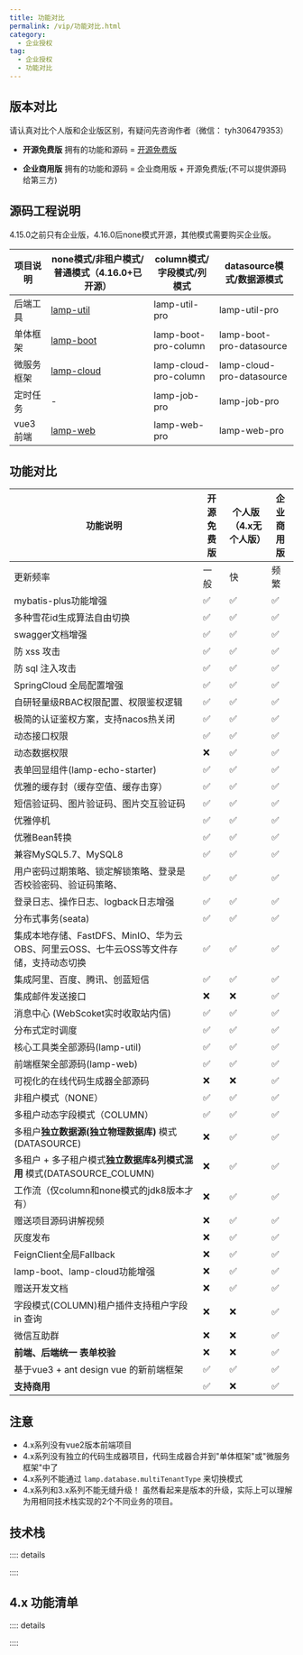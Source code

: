 ```yaml
---
title: 功能对比
permalink: /vip/功能对比.html
category:
  - 企业授权
tag:
  - 企业授权
  - 功能对比
---
```


## 版本对比

请认真对比个人版和企业版区别，有疑问先咨询作者（微信： tyh306479353）

- **开源免费版** 拥有的功能和源码 = [开源免费版](https://github.com/zuihou)

- **企业商用版** 拥有的功能和源码 = 企业商用版 + 开源免费版;(不可以提供源码给第三方)

## 源码工程说明

4.15.0之前只有企业版，4.16.0后none模式开源，其他模式需要购买企业版。

| 项目说明   | none模式/非租户模式/普通模式（4.16.0+已开源）                | column模式/字段模式/列模式 | datasource模式/数据源模式 |
| ---------- | ------------------------------------------------------------ | -------------------------- | ------------------------- |
| 后端工具   | [lamp-util](https://gitee.com/zuihou111/lamp-util/blob/4.x_java17) | lamp-util-pro              | lamp-util-pro             |
| 单体框架   | [lamp-boot](https://gitee.com/zuihou111/lamp-boot/blob/4.x_java17) | lamp-boot-pro-column       | lamp-boot-pro-datasource  |
| 微服务框架 | [lamp-cloud](https://gitee.com/dromara/lamp-cloud/blob/4.x_java17) | lamp-cloud-pro-column      | lamp-cloud-pro-datasource |
| 定时任务   | -                                                            | lamp-job-pro               | lamp-job-pro              |
| vue3前端   | [lamp-web](https://gitee.com/zuihou111/lamp-web/blob/4.x_java17) | lamp-web-pro               | lamp-web-pro              |



## 功能对比

| 功能说明                                                                   | 开源免费版 | 个人版<br/>（4.x无个人版） | 企业商用版 |
|------------------------------------------------------------------------|-------|----------------|-------|
| 更新频率                                                                   | 一般   | 快              | 频繁  |
| mybatis-plus功能增强                                                       | ✅     | ✅              | ✅     |
| 多种雪花id生成算法自由切换                                                         | ✅     | ✅              | ✅     |
| swagger文档增强                                                            | ✅     | ✅              | ✅     |
| 防 xss 攻击                                                               | ✅     | ✅              | ✅     |
| 防 sql  注入攻击                                                            | ✅     | ✅              | ✅     |
| SpringCloud 全局配置增强                                                     | ✅     | ✅              | ✅     |
| 自研轻量级RBAC权限配置、权限鉴权逻辑                                                   | ✅     | ✅              | ✅     |
| 极简的认证鉴权方案，支持nacos热关闭                                                   | ✅     | ✅              | ✅     |
| 动态接口权限                                                                 | ✅     | ✅              | ✅     |
| 动态数据权限                                                                 | ❌     | ✅              | ✅     |
| 表单回显组件(lamp-echo-starter)                                              | ✅     | ✅              | ✅     |
| 优雅的缓存封（缓存空值、缓存击穿）                                                      | ✅     | ✅              | ✅     |
| 短信验证码、图片验证码、图片交互验证码                                                    | ✅     | ✅              | ✅     |
| 优雅停机                                                                   | ✅     | ✅              | ✅     |
| 优雅Bean转换                                                               | ✅     | ✅              | ✅     |
| 兼容MySQL5.7、MySQL8                                                      | ✅     | ✅              | ✅     |
| 用户密码过期策略、锁定解锁策略、登录是否校验密码、验证码策略、                                        | ✅     | ✅              | ✅     |
| 登录日志、操作日志、logback日志增强                                                  | ✅     | ✅              | ✅     |
| 分布式事务(seata)                                                           | ✅     | ✅              | ✅     |
| 集成本地存储、FastDFS、MinIO、华为云OBS、阿里云OSS、七牛云OSS等文件存储，支持动态切换                  | ✅     | ✅              | ✅     |
| 集成阿里、百度、腾讯、创蓝短信                                                        | ✅     | ✅              | ✅     |
| 集成邮件发送接口                                                               | ❌      | ❌              | ✅     |
| 消息中心 (WebScoket实时收取站内信)                                                | ✅     | ✅              | ✅     |
| 分布式定时调度                                                                | ✅     | ✅              | ✅     |
| 核心工具类全部源码(lamp-util)                                                   | ✅     | ✅              | ✅     |
| 前端框架全部源码(lamp-web)                                      | ✅     | ✅              | ✅     |
| 可视化的在线代码生成器全部源码                                                        | ❌     | ❌              | ✅     |
| 非租户模式（NONE）                                                            | ✅     | ✅              | ✅     |
| 多租户动态字段模式（COLUMN）                                                      | ✅     | ✅              | ✅     |
| 多租户**独立数据源(独立物理数据库)** 模式(DATASOURCE)                                   | ❌     | ✅              | ✅     |
| 多租户 + 多子租户模式**独立数据库&列模式混用** 模式(DATASOURCE_COLUMN)                 | ❌     | ✅              | ✅     |
| 工作流（仅column和none模式的jdk8版本才有）                                           | ❌     | ✅              | ✅     |
| 赠送项目源码讲解视频                                                             | ❌     | ✅              | ✅     |
| 灰度发布                                                                   | ❌     | ✅              | ✅     |
| FeignClient全局Fallback                                                  | ❌     | ✅              | ✅     |
| lamp-boot、lamp-cloud功能增强                                               | ❌     | ✅              | ✅     |
| 赠送开发文档                                                                 | ❌     | ✅              | ✅     |
| 字段模式(COLUMN)租户插件支持租户字段 in 查询                                           | ❌     | ❌              | ✅     |
| 微信互助群                                                         | ❌     | ❌              | ✅     |
| **前端、后端统一 表单校验**                                                       | ❌     | ❌              | ✅     |
| 基于vue3 + ant design vue 的新前端框架 | ✅    | ✅              | ✅     |
| **支持商用**                                                               | ✅     | ❌              | ✅     |



## 注意

- 4.x系列没有vue2版本前端项目
- 4.x系列没有独立的代码生成器项目，代码生成器合并到"单体框架"或"微服务框架"中了
- 4.x系列不能通过 `lamp.database.multiTenantType` 来切换模式
- 4.x系列和3.x系列不能无缝升级！ 虽然看起来是版本的升级，实际上可以理解为用相同技术栈实现的2个不同业务的项目。



## 技术栈

:::: details 

<!-- @include: ../doc/info/功能介绍.md#jsz -->
::::



## 4.x 功能清单


:::: details 

<!-- @include: ../doc/info/功能介绍.md#base -->
::::
